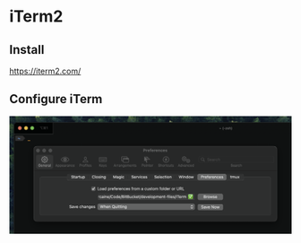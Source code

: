 iTerm2
======

## Install

https://iterm2.com/


## Configure iTerm

![Load com.googlecode.iterm2.plist file](Load-com.googlecode.iterm2.plist.png)


